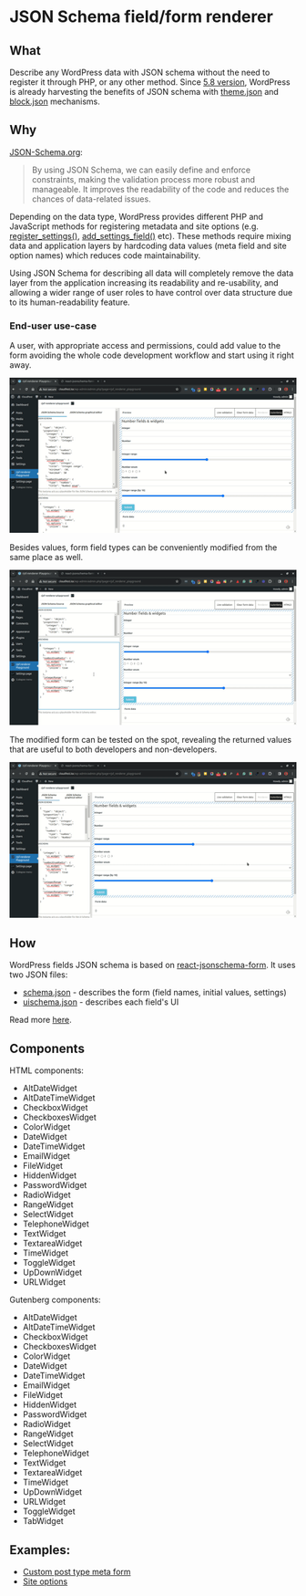 # JSON Schema field/form renderer

## What
Describe any WordPress data with JSON schema without the need to register it through PHP, or any other method. Since [5.8 version](https://make.wordpress.org/core/2021/06/25/introducing-theme-json-in-wordpress-5-8/), WordPress is already harvesting the benefits of JSON schema with [theme.json](https://developer.wordpress.org/block-editor/how-to-guides/themes/global-settings-and-styles/) and [block.json](https://developer.wordpress.org/block-editor/getting-started/fundamentals/block-json/) mechanisms.

## Why

[JSON-Schema.org](https://json-schema.org/overview/what-is-jsonschema):
>By using JSON Schema, we can easily define and enforce constraints, making the validation process more robust and manageable. It improves the readability of the code and reduces the chances of data-related issues.

Depending on the data type, WordPress provides different PHP and JavaScript methods for registering metadata and site options (e.g. [register_settings()](https://developer.wordpress.org/reference/functions/register_setting/), [add_settings_field()](https://developer.wordpress.org/reference/functions/add_settings_field/) etc). These methods require mixing data and application layers by hardcoding data values (meta field and site option names) which reduces code maintainability.

Using JSON Schema for describing all data will completely remove the data layer from the application increasing its readability and re-usability, and allowing a wider range of user roles to have control over data structure due to its human-readability feature.

### End-user use-case

A user, with appropriate access and permissions, could add value to the form avoiding the whole code development workflow and start using it right away.

![edit-schema-json](./assets/edit-schema-json.gif)

Besides values, form field types can be conveniently modified from the same place as well.

![edit-uischema-json](./assets/edit-uischema-json.gif)

The modified form can be tested on the spot, revealing the returned values that are useful to both developers and non-developers.

![test-clear-form](./assets/test-clear-form.gif)

## How

WordPress fields JSON schema is based on [react-jsonschema-form](https://github.com/rjsf-team/react-jsonschema-form). It uses two JSON files:
- [schema.json](https://rjsf-team.github.io/react-jsonschema-form/docs/quickstart#form-schema) - describes the form (field names, initial values, settings)
- [uischema.json](https://rjsf-team.github.io/react-jsonschema-form/docs/quickstart#form-uischema) - describes each field's UI

Read more [here](schemas.md).

## Components

HTML components:
- AltDateWidget
- AltDateTimeWidget
- CheckboxWidget
- CheckboxesWidget
- ColorWidget
- DateWidget
- DateTimeWidget
- EmailWidget
- FileWidget
- HiddenWidget
- PasswordWidget
- RadioWidget
- RangeWidget
- SelectWidget
- TelephoneWidget
- TextWidget
- TextareaWidget
- TimeWidget
- ToggleWidget
- UpDownWidget
- URLWidget

Gutenberg components:
- AltDateWidget
- AltDateTimeWidget
- CheckboxWidget
- CheckboxesWidget
- ColorWidget
- DateWidget
- DateTimeWidget
- EmailWidget
- FileWidget
- HiddenWidget
- PasswordWidget
- RadioWidget
- RangeWidget
- SelectWidget
- TelephoneWidget
- TextWidget
- TextareaWidget
- TimeWidget
- UpDownWidget
- URLWidget
- ToggleWidget
- TabWidget

## Examples:
- [Custom post type meta form](cpt-meta-form.md)
- [Site options](site-options.md)
